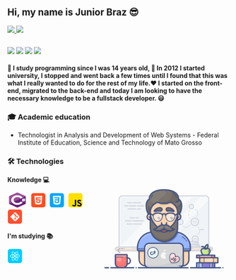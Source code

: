 ## Hi, my name is Junior Braz :sunglasses:

<div>
  <a href="https://github.com/RobsonBrazJunior">
  <img height="180em" src="https://github-readme-stats.vercel.app/api?username=RobsonBrazJunior&show_icons=true&theme=tokyonight&include_all_commits=true&count_private=true"/>
  <img height="180em" src="https://github-readme-stats.vercel.app/api/top-langs/?username=RobsonBrazJunior&layout=compact&langs_count=16&theme=tokyonight"/>
</div>

##

<div>
  <a href="https://www.instagram.com/_junior_braz.jr/" target="blank"><img src="https://img.shields.io/badge/-Instagram-%23E4405F?style=for-the-badge&logo=instagram&logoColor=white" target="blank"></a>
  <a href="https://pt.stackoverflow.com/users/87956/junior-braz?tab=profile" target="blank"><img src="https://img.shields.io/badge/-Stackoverflow-%299617?style=for-the-badge&logo=stackoverflow&logoColor=white" target="blank"></a>
  <a href="mailto:robsonbrazjunior@gmail.com" target="blank"><img src="https://img.shields.io/badge/-Gmail-%23333?style=for-the-badge&logo=gmail&logoColor=white" target="blank"></a>
  <a href="https://www.linkedin.com/in/robson-pereira-braz-junior-b9ba9570/" target="blank"><img src="https://img.shields.io/badge/-LinkedIn-%230077B5?style=for-the-badge&logo=linkedin&logoColor=white" target="blank"></a> 
</div>

<h4> 
	🚧 I study programming since I was 14 years old, 🚀 In 2012 I started university, I stopped and went back a few times until I found that this was what I really wanted to do for the rest of my life.❤️ I started on the front-end, migrated to the back-end and today I am looking to have the necessary knowledge to be a fullstack developer. 😃
</h4>

### :mortar_board: Academic education
  - Technologist in Analysis and Development of Web Systems - Federal Institute of Education, Science and Technology of Mato Grosso

### 🛠 Technologies

<img align="right" src="https://github.com/RobsonBrazJunior/RobsonBrazJunior/blob/master/img/programador.gif?raw=true" width="300"/>

**Knowledge :computer:**

<p align="left">
  <!-- C# Icon -->
  <img height="35" width="45" src="https://raw.githubusercontent.com/devicons/devicon/master/icons/csharp/csharp-original.svg?raw=true">&nbsp;
  <!-- HTML Icon -->
  <img src="https://github.com/RobsonBrazJunior/RobsonBrazJunior/blob/master/img/html.png?raw=true">&nbsp;
  <!-- CSS Icon -->
  <img src="https://github.com/RobsonBrazJunior/RobsonBrazJunior/blob/master/img/css.png?raw=true">&nbsp;
  <!-- JS Icon -->
  <img src="https://github.com/RobsonBrazJunior/RobsonBrazJunior/blob/master/img/js.png?raw=true">&nbsp;
  <!-- Git Icon -->
  <img src="https://github.com/RobsonBrazJunior/RobsonBrazJunior/blob/master/img/git.png?raw=true">&nbsp;
  
</p>

**I'm studying :books:**

<p align="left">
  <!-- React Icon -->
  <img src="https://github.com/RobsonBrazJunior/RobsonBrazJunior/blob/master/img/react.png?raw=true">&nbsp;
</p>

